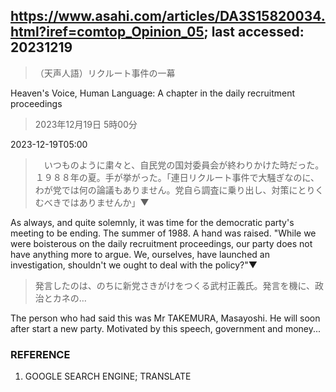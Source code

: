 ## https://www.asahi.com/articles/DA3S15820034.html?iref=comtop_Opinion_05; last accessed: 20231219

> （天声人語）リクルート事件の一幕

Heaven's Voice, Human Language: A chapter in the daily recruitment proceedings

> 2023年12月19日 5時00分

2023-12-19T05:00

>　いつものように粛々と、自民党の国対委員会が終わりかけた時だった。１９８８年の夏。手が挙がった。「連日リクルート事件で大騒ぎなのに、わが党では何の論議もありません。党自ら調査に乗り出し、対策にとりくむべきではありませんか」▼

As always, and quite solemnly, it was time for the democratic party's meeting to be ending. The summer of 1988. A hand was raised. "While we were boisterous on the daily recruitment proceedings, our party does not have anything more to argue. We, ourselves, have launched an investigation, shouldn't we ought to deal with the policy?"▼

> 発言したのは、のちに新党さきがけをつくる武村正義氏。発言を機に、政治とカネの…

The person who had said this was Mr TAKEMURA, Masayoshi. He will soon after start a new party. Motivated by this speech, government and money...

### REFERENCE

1) GOOGLE SEARCH ENGINE; TRANSLATE
